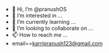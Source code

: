 - 👋 Hi, I’m @pranushOS
- 👀 I’m interested in ...
- 🌱 I’m currently learning ...
- 💞️ I’m looking to collaborate on ...
- 📫 How to reach me ...
- email==karripranush123@gmail.com


<!---
pranushOS/pranushOS is a ✨ special ✨ repository because its `README.md` (this file) appears on your GitHub profile.
You can click the Preview link to take a look at your changes.
--->

